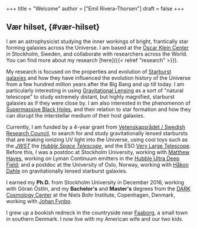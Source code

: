 +++
title = "Welcome"
author = ["Emil Rivera-Thorsen"]
draft = false
+++

## Vær hilset, {#vær-hilset}

I am an  astrophysicist studying the inner workings of  bright, frantically star
forming galaxies across  the Universe. I am  based at the [Oscar  Klein Center](http://okc.albanova.se) in
Stockholm, Sweden, and collaborate with researchers across the World.
You can find more about my research [here]({{< relref "research" >}}).

My research is focused on the properties and evolution of [Starburst galaxies](https://en.wikipedia.org/wiki/Starburst_galaxy) and
how  they have  influenced the  evolution  history of  the Universe  from a  few
hundred million years  after the Big Bang  and up till today.  I am particularly
interesting in using  [Gravitational Lensing](https://en.wikipedia.org/wiki/Strong_gravitational_lensing) as a sort of  "natural telescope" to
study extremely  distant, but  highly magnified, starburst  galaxies as  if they
were close by. I am also interested in the phenomenon of [Supermassive Black
Holes](https://en.wikipedia.org/wiki/Supermassive_black_hole),  and their  relation to  star formation  and how  they can  disrupt the
interstellar medium of their host galaxies.

Currently, I am funded by a 4-year grant from [Vetenskapsrådet / Swedish Research
Council](https://www.vr.se/),  to search  for and  study gravitationally  lensed starbursts  that are
leaking ionizing UV  light into the Universe,  using cool toys such  as the _[JWST](https://webbtelescope.org/)_
the _[Hubble Space Telescope](https://hubblesite.org/)_, and the ESO [Very Large Telescope](https://www.eso.org/public/teles-instr/paranal-observatory/vlt/). Before this, I was
a postdoc at Stockholm University, working  with [Matthew Hayes](https://xayes.org/pub/), working on Lyman
Continuum  emitters  in the  [Hubble  Ultra  Deep Field](https://en.wikipedia.org/wiki/Hubble_Ultra-Deep_Field);  and  a  postdoc at  the
University of Oslo,  Norway, working with [Håkon Dahle](https://www.mn.uio.no/astro/english/people/aca/hdahle/index.html)  on gravitationally lensed
starburst galaxies.

I earned my **Ph.D.** from Stockholm University in December 2016, working with Göran
Östlin, and my **Bachelor's** and **Master's** degrees from the [DARK Cosmology Center](https://dark.nbi.ku.dk) at
the Niels Bohr Institute, Copenhagen, Denmark, working with [Johan Fynbo](https://www.nbi.dk/~jfynbo/).

I grew  up a bookish redneck  in the countryside  near [Faaborg](https://en.wikipedia.org/wiki/Faaborg), a small  town in
southern Denmark. I now live with my American wife and our two kids.
